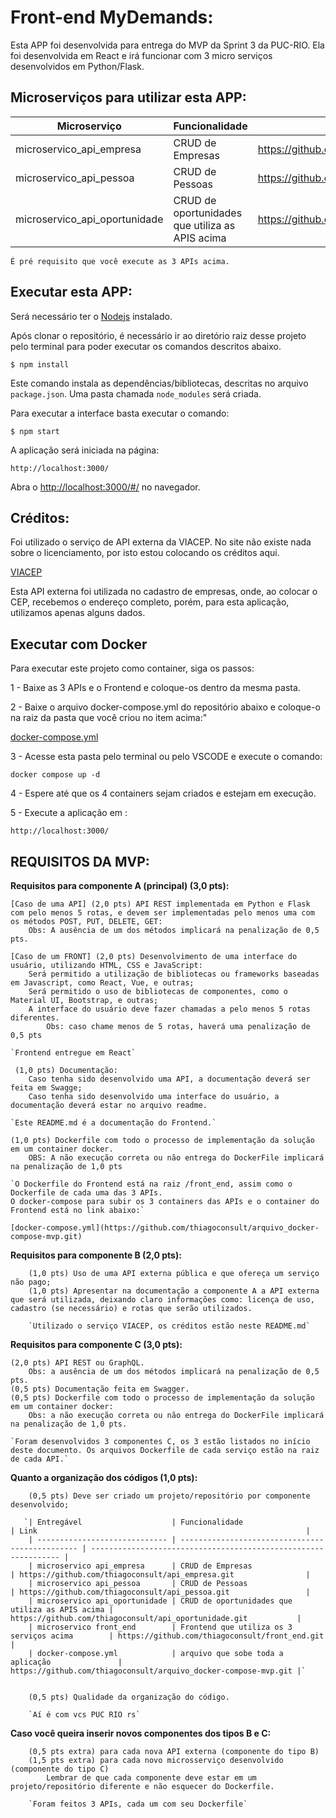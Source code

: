 # Front-end MyDemands:

Esta APP foi desenvolvida para entrega do MVP da Sprint 3 da PUC-RIO. Ela foi desenvolvida em React e irá funcionar com 3 micro serviços desenvolvidos em Python/Flask.

## Microserviços para utilizar esta APP:

| Microserviço                  | Funcionalidade                                  | Link                                                               |
| ----------------------------- | ----------------------------------------------- | ------------------------------------------------------------------ |
| microservico_api_empresa      | CRUD de Empresas                                | https://github.com/thiagoconsult/microservico_api_empresa.git      |
| microservico_api_pessoa       | CRUD de Pessoas                                 | https://github.com/thiagoconsult/microservico_api_pessoa.git       |
| microservico_api_oportunidade | CRUD de oportunidades que utiliza as APIS acima | https://github.com/thiagoconsult/microservico_api_oportunidade.git |

`É pré requisito que você execute as 3 APIs acima.`

## Executar esta APP:

Será necessário ter o [Nodejs](https://nodejs.org/en/download/) instalado.

Após clonar o repositório, é necessário ir ao diretório raiz desse projeto pelo terminal para poder executar os comandos descritos abaixo.

```
$ npm install
```

Este comando instala as dependências/bibliotecas, descritas no arquivo `package.json`. Uma pasta chamada `node_modules` será criada.

Para executar a interface basta executar o comando:

```
$ npm start
```

A aplicação será iniciada na página:

```
http://localhost:3000/
```

Abra o [http://localhost:3000/#/](http://localhost:3000/) no navegador.

## Créditos:

Foi utilizado o serviço de API externa da VIACEP. No site não existe nada sobre o licenciamento, por isto estou colocando os créditos aqui.

[VIACEP](https://viacep.com.br//)

Esta API externa foi utilizada no cadastro de empresas, onde, ao colocar o CEP, recebemos o endereço completo, porém, para esta aplicação, utilizamos apenas alguns dados.

## Executar com Docker

Para executar este projeto como container, siga os passos:

1 - Baixe as 3 APIs e o Frontend e coloque-os dentro da mesma pasta.

2 - Baixe o arquivo docker-compose.yml do repositório abaixo e coloque-o na raiz da pasta que você criou no item acima:"

[docker-compose.yml](https://github.com/thiagoconsult/arquivo_docker-compose-mvp.git)

3 - Acesse esta pasta pelo terminal ou pelo VSCODE e execute o comando:

```
docker compose up -d
```

4 - Espere até que os 4 containers sejam criados e estejam em execução.

5 - Execute a aplicação em :

```
http://localhost:3000/
```

## REQUISITOS DA MVP:

**Requisitos para componente A (principal) (3,0 pts):**

    [Caso de uma API] (2,0 pts) API REST implementada em Python e Flask com pelo menos 5 rotas, e devem ser implementadas pelo menos uma com os métodos POST, PUT, DELETE, GET:
        Obs: A ausência de um dos métodos implicará na penalização de 0,5 pts.

    [Caso de um FRONT] (2,0 pts) Desenvolvimento de uma interface do usuário, utilizando HTML, CSS e JavaScript:
        Será permitido a utilização de bibliotecas ou frameworks baseadas em Javascript, como React, Vue, e outras;
        Será permitido o uso de bibliotecas de componentes, como o Material UI, Bootstrap, e outras;
        A interface do usuário deve fazer chamadas a pelo menos 5 rotas diferentes.
            Obs: caso chame menos de 5 rotas, haverá uma penalização de 0,5 pts

    `Frontend entregue em React`

     (1,0 pts) Documentação:
        Caso tenha sido desenvolvido uma API, a documentação deverá ser feita em Swagge;
        Caso tenha sido desenvolvido uma interface do usuário, a documentação deverá estar no arquivo readme.

    `Este README.md é a documentação do Frontend.`

    (1,0 pts) Dockerfile com todo o processo de implementação da solução em um container docker.
        OBS: A não execução correta ou não entrega do DockerFile implicará na penalização de 1,0 pts

    `O Dockerfile do Frontend está na raiz /front_end, assim como o Dockerfile de cada uma das 3 APIs.
    O docker-compose para subir os 3 containers das APIs e o container do Frontend está no link abaixo:`

    [docker-compose.yml](https://github.com/thiagoconsult/arquivo_docker-compose-mvp.git)

**Requisitos para componente B (2,0 pts):**

        (1,0 pts) Uso de uma API externa pública e que ofereça um serviço não pago;
        (1,0 pts) Apresentar na documentação a componente A a API externa que será utilizada, deixando claro informações como: licença de uso, cadastro (se necessário) e rotas que serão utilizados.

        `Utilizado o serviço VIACEP, os créditos estão neste README.md`

**Requisitos para componente C (3,0 pts):**

    (2,0 pts) API REST ou GraphQL.
        Obs: a ausência de um dos métodos implicará na penalização de 0,5 pts.
    (0,5 pts) Documentação feita em Swagger.
    (0,5 pts) Dockerfile com todo o processo de implementação da solução em um container docker:
        Obs: a não execução correta ou não entrega do DockerFile implicará na penalização de 1,0 pts.

    `Foram desenvolvidos 3 componentes C, os 3 estão listados no início deste documento. Os arquivos Dockerfile de cada serviço estão na raiz de cada API.`

**Quanto a organização dos códigos (1,0 pts):**

        (0,5 pts) Deve ser criado um projeto/repositório por componente desenvolvido;

       `| Entregável                    | Funcionalidade                                  | Link                                                            |
        | ----------------------------- | ----------------------------------------------- | --------------------------------------------------------------- |
        | microservico api_empresa      | CRUD de Empresas                                | https://github.com/thiagoconsult/api_empresa.git                |
        | microservico api_pessoa       | CRUD de Pessoas                                 | https://github.com/thiagoconsult/api_pessoa.git                 |
        | microservico api_oportunidade | CRUD de oportunidades que utiliza as APIS acima | https://github.com/thiagoconsult/api_oportunidade.git           |
        | microservico front_end        | Frontend que utiliza os 3 serviços acima        | https://github.com/thiagoconsult/front_end.git                  |
        | docker-compose.yml            | arquivo que sobe toda a aplicação               | https://github.com/thiagoconsult/arquivo_docker-compose-mvp.git |`


        (0,5 pts) Qualidade da organização do código.

        `Aí é com vcs PUC RIO rs`

**Caso você queira inserir novos componentes dos tipos B e C:**

        (0,5 pts extra) para cada nova API externa (componente do tipo B)
        (1,5 pts extra) para cada novo microsserviço desenvolvido (componente do tipo C)
            Lembrar de que cada componente deve estar em um projeto/repositório diferente e não esquecer do Dockerfile.

        `Foram feitos 3 APIs, cada um com seu Dockerfile`
